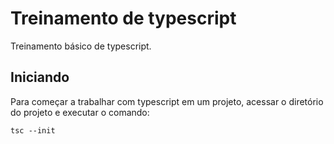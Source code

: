# Treinamento de typescript

Treinamento básico de typescript.

## Iniciando

Para começar a trabalhar com typescript em um projeto, acessar o diretório do projeto e executar o comando:

`tsc --init`

